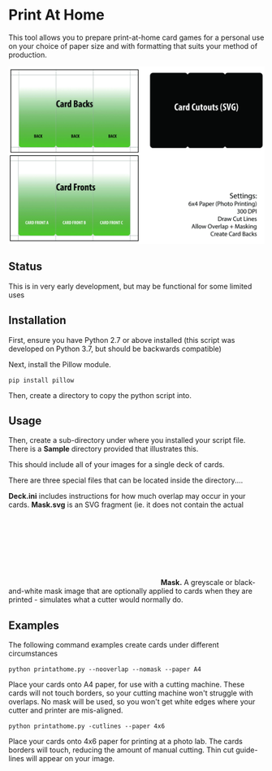 # Print At Home

This tool allows you to prepare print-at-home card games for a personal use on your choice of paper size and with formatting that suits your method of production.

![alt text](https://github.com/OptrixAU/printathome-python/blob/master/Sample.jpg?raw=true)

## Status

This is in very early development, but may be functional for some limited uses

## Installation 

First, ensure you have Python 2.7 or above installed (this script was developed on Python 3.7, but should be backwards compatible)

Next, install the Pillow module.

```
pip install pillow
```

Then, create a directory to copy the python script into.

## Usage

Then, create a sub-directory under where you installed your script file. There is a **Sample** directory provided that illustrates this.

This should include all of your images for a single deck of cards.

There are three special files that can be located inside the directory....

**Deck.ini** includes instructions for how much overlap may occur in your cards. 
**Mask.svg** is an SVG fragment (ie. it does not contain the actual <svg> element, nor the XML header) containing a SVG masking shape for a cutting device.
**Mask.<image extension>** A greyscale or black-and-white mask image that are optionally applied to cards when they are printed - simulates what a cutter would normally do.

## Examples

The following command examples create cards under different circumstances

```
python printathome.py --nooverlap --nomask --paper A4
```

Place your cards onto A4 paper, for use with a cutting machine. These cards will not touch borders, so your cutting machine won't struggle with overlaps. No mask will be used, so you won't get white edges where your cutter and printer are mis-aligned.

```
python printathome.py -cutlines --paper 4x6
```

Place your cards onto 4x6 paper for printing at a photo lab. The cards borders will touch, reducing the amount of manual cutting. Thin cut guide-lines will appear on your image.